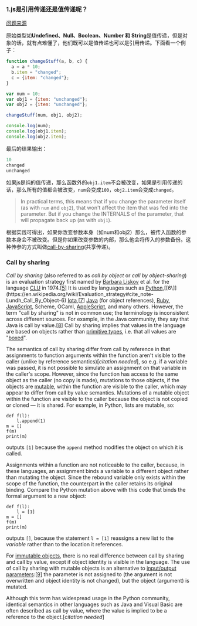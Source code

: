 

### 1.js是引用传递还是值传递呢？

[问题来源](https://stackoverflow.com/questions/518000/is-javascript-a-pass-by-reference-or-pass-by-value-language)

原始类型如**Undefined、Null、Boolean、Number 和 String**是值传递，但是对象的话，就有点难懂了，他们既可以是值传递也可以是引用传递。下面看一个例子：

```javascript
function changeStuff(a, b, c) {
  a = a * 10;
  b.item = "changed";
  c = {item: "changed"};
}

var num = 10;
var obj1 = {item: "unchanged"};
var obj2 = {item: "unchanged"};

changeStuff(num, obj1, obj2);

console.log(num);
console.log(obj1.item);    
console.log(obj2.item);
```

最后的结果输出：

```javascript
10
changed
unchanged
```

如果js是纯的值传递，那么函数外的`obj1.item`不会被改变，如果是引用传递的话，那么所有的值都会被改变，`num`会变成`100`，`obj2.item`会变成`changed`。

> In practical terms, this means that if you change the parameter itself (as with `num` and `obj2`), that won't affect the item that was fed into the parameter. But if you change the INTERNALS of the parameter, that will propagate back up (as with `obj1`).

根据实践可得出，如果你改变参数本身（如num和obj2）那么，被传入函数的参数本身会不被改变。但是你如果改变参数的内部，那么他会将传入的参数备份。这种传参的方式叫做[call-by-sharing](http://en.wikipedia.org/wiki/Evaluation_strategy#Call_by_sharing)(共享传递)。

### Call by sharing

*Call by sharing* (also referred to as *call by object* or *call by object-sharing*) is an evaluation strategy first named by [Barbara Liskov](https://en.wikipedia.org/wiki/Barbara_Liskov) et al. for the language [CLU](https://en.wikipedia.org/wiki/CLU_programming_language) in 1974.[[5\]](https://en.wikipedia.org/wiki/Evaluation_strategy#cite_note-CLU_Reference_Manual-5) It is used by languages such as [Python](https://en.wikipedia.org/wiki/Python_(programming_language)),[[6\]](https://en.wikipedia.org/wiki/Evaluation_strategy#cite_note-Lundh_Call_By_Object-6) [Iota](https://en.wikipedia.org/wiki/Iota_and_Jot),[[7\]](https://en.wikipedia.org/wiki/Evaluation_strategy#cite_note-7) [Java](https://en.wikipedia.org/wiki/Java_(programming_language)) (for object references), [Ruby](https://en.wikipedia.org/wiki/Ruby_(programming_language)), [JavaScript](https://en.wikipedia.org/wiki/JavaScript), Scheme, OCaml, [AppleScript](https://en.wikipedia.org/wiki/AppleScript), and many others. However, the term "call by sharing" is not in common use; the terminology is inconsistent across different sources. For example, in the Java community, they say that Java is call by value.[[8\]](https://en.wikipedia.org/wiki/Evaluation_strategy#cite_note-8) Call by sharing implies that values in the language are based on objects rather than [primitive types](https://en.wikipedia.org/wiki/Primitive_types), i.e. that all values are "[boxed](https://en.wikipedia.org/wiki/Boxed_type)".

The semantics of call by sharing differ from call by reference in that assignments to function arguments within the function aren't visible to the caller (unlike by reference semantics)[*citation needed*], so e.g. if a variable was passed, it is not possible to simulate an assignment on that variable in the caller's scope. However, since the function has access to the same object as the caller (no copy is made), mutations to those objects, if the objects are [mutable](https://en.wikipedia.org/wiki/Mutable_object), within the function are visible to the caller, which may appear to differ from call by value semantics. Mutations of a mutable object within the function are visible to the caller because the object is not copied or cloned — it is shared. For example, in Python, lists are mutable, so:

```
def f(l):
    l.append(1)
m = []
f(m)
print(m)
```

outputs `[1]` because the `append` method modifies the object on which it is called.

Assignments within a function are not noticeable to the caller, because, in these languages, an assignment binds a variable to a different object rather than mutating the object. Since the rebound variable only exists within the scope of the function, the counterpart in the caller retains its original binding. Compare the Python mutation above with this code that binds the formal argument to a new object:

```
def f(l):
    l = [1]
m = []
f(m)
print(m)
```

outputs `[]`, because the statement `l = [1]` reassigns a new list to the *variable* rather than to the location it references.

For [immutable objects](https://en.wikipedia.org/wiki/Immutable_object), there is no real difference between call by sharing and call by value, except if object identity is visible in the language. The use of call by sharing with mutable objects is an alternative to [input/output parameters](https://en.wikipedia.org/wiki/Output_parameter):[[9\]](https://en.wikipedia.org/wiki/Evaluation_strategy#cite_note-CA1021-9) the parameter is not assigned to (the argument is not overwritten and object identity is not changed), but the object (argument) is mutated.

Although this term has widespread usage in the Python community, identical semantics in other languages such as Java and Visual Basic are often described as call by value, where the value is implied to be a reference to the object.[*citation needed*]